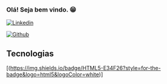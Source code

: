 ### Olá! Seja bem vindo. 😁

[![Linkedin](https://img.shields.io/badge/LinkedIn-0077B5?style=for-the-badge&logo=linkedin&logoColor=white)](https://www.linkedin.com/in/lucas-ximenes-338430237/)

[![Github](https://img.shields.io/badge/GitHub-100000?style=for-the-badge&logo=github&logoColor=white)](<(https://www.linkedin.com/in/lucas-ximenes-338430237/)>)




## Tecnologias

[(https://img.shields.io/badge/HTML5-E34F26?style=for-the-badge&logo=html5&logoColor=white)]
